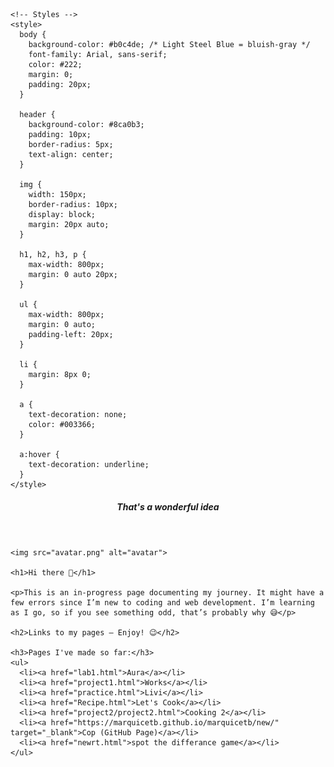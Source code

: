 <!DOCTYPE html>
<html lang="en">
  <head>
    <meta charset="UTF-8">
    <title>Welcome</title>
    <!-- Favicon -->
    <link rel="icon" href="avatar.png" type="image/png">

    <!-- Styles -->
    <style>
      body {
        background-color: #b0c4de; /* Light Steel Blue = bluish-gray */
        font-family: Arial, sans-serif;
        color: #222;
        margin: 0;
        padding: 20px;
      }

      header {
        background-color: #8ca0b3;
        padding: 10px;
        border-radius: 5px;
        text-align: center;
      }

      img {
        width: 150px;
        border-radius: 10px;
        display: block;
        margin: 20px auto;
      }

      h1, h2, h3, p {
        max-width: 800px;
        margin: 0 auto 20px;
      }

      ul {
        max-width: 800px;
        margin: 0 auto;
        padding-left: 20px;
      }

      li {
        margin: 8px 0;
      }

      a {
        text-decoration: none;
        color: #003366;
      }

      a:hover {
        text-decoration: underline;
      }
    </style>
  </head>
  <body>
    <header>
      <h5>That's a wonderful idea</h5>
    </header>

    <img src="avatar.png" alt="avatar">

    <h1>Hi there 👋</h1>

    <p>This is an in-progress page documenting my journey. It might have a few errors since I’m new to coding and web development. I’m learning as I go, so if you see something odd, that’s probably why 😅</p>

    <h2>Links to my pages – Enjoy! 😉</h2>

    <h3>Pages I've made so far:</h3>
    <ul>
      <li><a href="lab1.html">Aura</a></li>
      <li><a href="project1.html">Works</a></li>
      <li><a href="practice.html">Livi</a></li>
      <li><a href="Recipe.html">Let's Cook</a></li>
      <li><a href="project2/project2.html">Cooking 2</a></li>
      <li><a href="https://marquicetb.github.io/marquicetb/new/" target="_blank">Cop (GitHub Page)</a></li>
      <li><a href="newrt.html">spot the differance game</a></li>
    </ul>

  </body>
</html>
